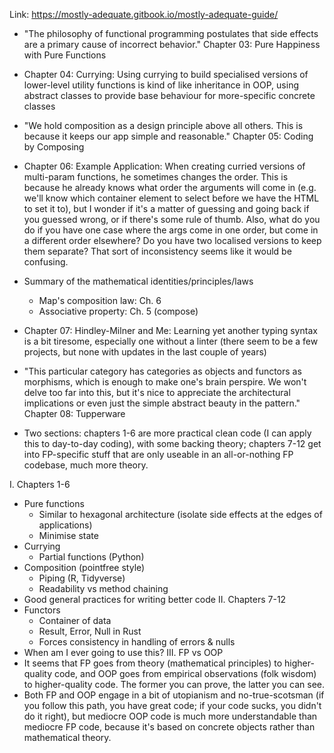 Link: https://mostly-adequate.gitbook.io/mostly-adequate-guide/

- "The philosophy of functional programming postulates that side effects are a primary cause of incorrect behavior."
Chapter 03: Pure Happiness with Pure Functions

- Chapter 04: Currying: Using currying to build specialised versions of lower-level utility functions is kind of like inheritance in OOP, using abstract classes to provide base behaviour for more-specific concrete classes

- "We hold composition as a design principle above all others. This is because it keeps our app simple and reasonable."
Chapter 05: Coding by Composing

- Chapter 06: Example Application: When creating curried versions of multi-param functions, he sometimes changes the order. This is because he already knows what order the arguments will come in (e.g. we'll know which container element to select before we have the HTML to set it to), but I wonder if it's a matter of guessing and going back if you guessed wrong, or if there's some rule of thumb. Also, what do you do if you have one case where the args come in one order, but come in a different order elsewhere? Do you have two localised versions to keep them separate? That sort of inconsistency seems like it would be confusing.

- Summary of the mathematical identities/principles/laws
  - Map's composition law: Ch. 6
  - Associative property: Ch. 5 (compose)

- Chapter 07: Hindley-Milner and Me: Learning yet another typing syntax is a bit tiresome, especially one without a linter (there seem to be a few projects, but none with updates in the last couple of years)

- "This particular category has categories as objects and functors as morphisms, which is enough to make one's brain perspire. We won't delve too far into this, but it's nice to appreciate the architectural implications or even just the simple abstract beauty in the pattern."
Chapter 08: Tupperware

- Two sections: chapters 1-6 are more practical clean code (I can apply this to day-to-day coding), with some backing theory; chapters 7-12 get into FP-specific stuff that are only useable in an all-or-nothing FP codebase, much more theory.

I. Chapters 1-6
  - Pure functions
    - Similar to hexagonal architecture (isolate side effects at the edges of applications)
    - Minimise state
  - Currying
    - Partial functions (Python)
  - Composition (pointfree style)
    - Piping (R, Tidyverse)
    - Readability vs method chaining
  - Good general practices for writing better code
II. Chapters 7-12
  - Functors
    - Container of data
    - Result, Error, Null in Rust
    - Forces consistency in handling of errors & nulls
  - When am I ever going to use this?
III. FP vs OOP
  - It seems that FP goes from theory (mathematical principles) to higher-quality code, and OOP goes from empirical observations (folk wisdom) to higher-quality code. The former you can prove, the latter you can see.
  - Both FP and OOP engage in a bit of utopianism and no-true-scotsman (if you follow this path, you have great code; if your code sucks, you didn't do it right), but mediocre OOP code is much more understandable than mediocre FP code, because it's based on concrete objects rather than mathematical theory.

